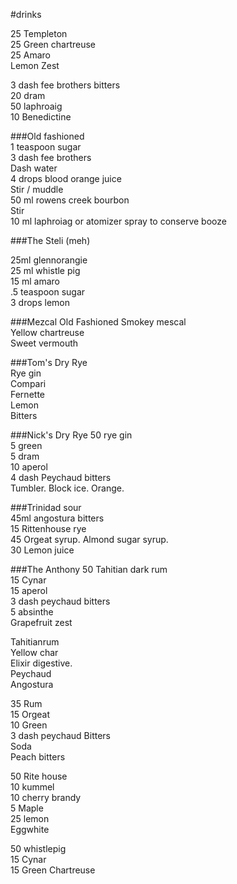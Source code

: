 #drinks

25 Templeton  
25 Green chartreuse  
25 Amaro  
Lemon Zest 


<!--- needs a bit less sweetness -->
3 dash fee brothers bitters  
20 dram  
50 laphroaig  
10 Benedictine  


###Old fashioned  
1 teaspoon sugar  
3 dash fee brothers  
Dash water  
4 drops blood orange juice  
Stir / muddle  
50 ml rowens creek bourbon  
Stir  
10 ml laphroiag  or atomizer spray to conserve booze



###The Steli (meh)

25ml glennorangie  
25 ml whistle pig  
15 ml amaro  
.5 teaspoon sugar  
3 drops lemon  


###Mezcal Old Fashioned
Smokey mescal  
Yellow chartreuse   
Sweet vermouth  


###Tom's Dry Rye  
Rye gin  
Compari  
Fernette  
Lemon  
Bitters  

###Nick's Dry Rye
50 rye gin  
5 green  
5 dram  
10 aperol  
4 dash Peychaud bitters  
Tumbler. Block ice. Orange.   


###Trinidad sour  
45ml angostura bitters  
15 Rittenhouse rye  
45 Orgeat syrup. Almond sugar syrup.   
30 Lemon juice  

###The Anthony
50 Tahitian dark rum  
15 Cynar  
15 aperol  
3 dash peychaud bitters  
5 absinthe   
Grapefruit zest   


Tahitianrum  
Yellow char  
Elixir digestive.   
Peychaud  
Angostura  

35 Rum  
15 Orgeat  
10 Green  
3 dash peychaud Bitters  
Soda  
Peach bitters  

50 Rite house  
10 kummel  
10 cherry brandy  
5 Maple  
25 lemon  
Eggwhite  


50 whistlepig  
15 Cynar  
15 Green Chartreuse  



